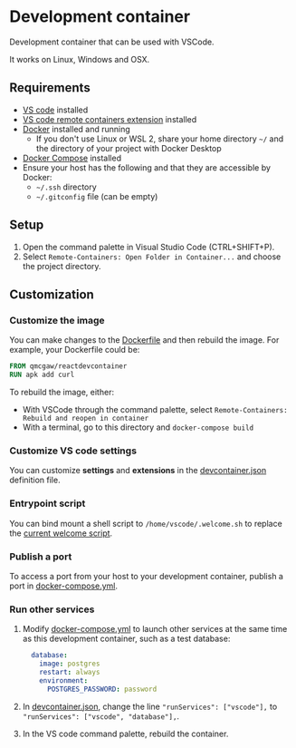# Development container

Development container that can be used with VSCode.

It works on Linux, Windows and OSX.

## Requirements

- [VS code](https://code.visualstudio.com/download) installed
- [VS code remote containers extension](https://marketplace.visualstudio.com/items?itemName=ms-vscode-remote.remote-containers) installed
- [Docker](https://www.docker.com/products/docker-desktop) installed and running
  - If you don't use Linux or WSL 2, share your home directory `~/` and the directory of your project with Docker Desktop
- [Docker Compose](https://docs.docker.com/compose/install/) installed
- Ensure your host has the following and that they are accessible by Docker:
  - `~/.ssh` directory
  - `~/.gitconfig` file (can be empty)

## Setup

1. Open the command palette in Visual Studio Code (CTRL+SHIFT+P).
1. Select `Remote-Containers: Open Folder in Container...` and choose the project directory.

## Customization

### Customize the image

You can make changes to the [Dockerfile](Dockerfile) and then rebuild the image. For example, your Dockerfile could be:

```Dockerfile
FROM qmcgaw/reactdevcontainer
RUN apk add curl
```

To rebuild the image, either:

- With VSCode through the command palette, select `Remote-Containers: Rebuild and reopen in container`
- With a terminal, go to this directory and `docker-compose build`

### Customize VS code settings

You can customize **settings** and **extensions** in the [devcontainer.json](devcontainer.json) definition file.

### Entrypoint script

You can bind mount a shell script to `/home/vscode/.welcome.sh` to replace the [current welcome script](shell/.welcome.sh).

### Publish a port

To access a port from your host to your development container, publish a port in [docker-compose.yml](docker-compose.yml).

### Run other services

1. Modify [docker-compose.yml](docker-compose.yml) to launch other services at the same time as this development container, such as a test database:

    ```yml
      database:
        image: postgres
        restart: always
        environment:
          POSTGRES_PASSWORD: password
    ```

1. In [devcontainer.json](devcontainer.json), change the line `"runServices": ["vscode"],` to `"runServices": ["vscode", "database"],`.
1. In the VS code command palette, rebuild the container.
